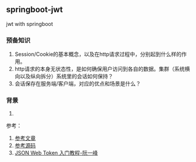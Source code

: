 ## springboot-jwt

jwt with springboot

### 预备知识
1. Session/Cookie的基本概念，以及在http请求过程中，分别起到什么样的作用。
1. http请求的本身无状态性，是如何确保用户访问到各自的数据。集群（系统横向以及纵向拆分）系统里的会话如何保持？
1. 会话保存在服务端/客户端，对应的优点和场景是什么？

### 背景
1. 

参考：
1. [参考文章](https://juejin.im/post/5ea27c5be51d4546c27bdf94)
1. [参考源码](https://github.com/bailele1995/springboot-jjwt.git)
1. [JSON Web Token 入门教程-阮一峰](http://www.ruanyifeng.com/blog/2018/07/json_web_token-tutorial.html)